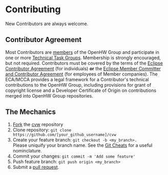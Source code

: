 <!---
SPDX-License-Identifier: Apache-2.0 WITH SHL-2.1
--->
# Contributing
New Contributors are always welcome.

## Contributor Agreement
Most Contributors are [members](https://www.openhwgroup.org/membership/) of the
OpenHW Group and participate in one or more [Technical Task Groups](https://www.openhwgroup.org/working-groups/).
Membership is strongly encouraged, but not required.  Contributors must be
covered by the terms of the [Eclipse Contributor Agreement](https://www.eclipse.org/legal/ECA.php)
(for individuals) **or** the [Eclipse Member Committer and Contributor Agreement](https://www.eclipse.org/legal/committer_process/EclipseMemberCommitterAgreement.pdf)
(for employees of Member companies). The ECA/MCCA provides a legal
framework for a Contributor's technical contributions to the OpenHW Group,
including provisions for grant of copyright license and a Developer
Certificate of Origin on contributions merged into OpenHW Group repositories.

## The Mechanics
1. [Fork](https://help.github.com/articles/fork-a-repo/) the [cvw](https://github.com/openhwgroup/cvw) repository
2. Clone repository: `git clone https://github.com/[your_github_username]/cvw`
3. Create your feature branch: `git checkout -b <my_branch>.`<br> Please uniquify your branch name.  See the [Git Cheats](https://github.com/openhwgroup/core-v-verif/blob/master/GitCheats.md) for a useful nominclature.
5. Commit your changes: `git commit -m 'Add some feature'`
6. Push feature branch: `git push origin <my_branch>`
7. Submit a [pull request](https://help.github.com/en/github/collaborating-with-issues-and-pull-requests/creating-a-pull-request-from-a-fork).
